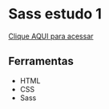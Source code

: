 # Sass estudo 1

[Clique AQUI para acessar](https://nepht022.github.io/studies/Sass-1/index.html)


## Ferramentas

- HTML
- CSS
- Sass
